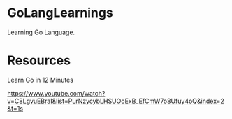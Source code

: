 # GoLangLearnings
Learning Go Language.

# Resources
Learn Go in 12 Minutes

https://www.youtube.com/watch?v=C8LgvuEBraI&list=PLrNzycybLHSUOoExB_EfCmW7o8Ufuy4oQ&index=2&t=1s
